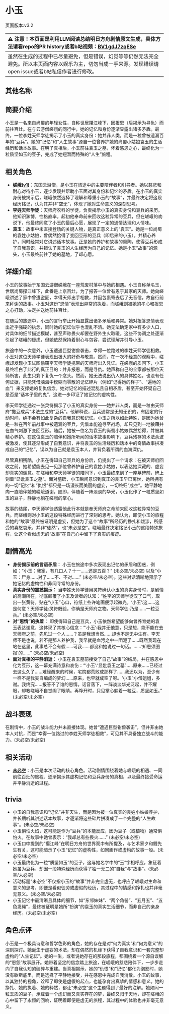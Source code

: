 # 小玉
页面版本:v3.2
 

| :warning: 注意！本页面是利用LLM阅读总结明日方舟剧情原文生成，具体方法请看repo的PR history或者b站视频：[BV1gdJ7zqESe](https://www.bilibili.com/video/BV1gdJ7zqESe/)         |
|:----------------------------|
| 虽然在生成的过程中已尽量避免，但是错误，幻觉等等仍然无法完全避免。所以本页面内容以娱乐为主，切勿当成一手来源。发现错误请open issue或者b站私信作者进行修改。|



## 其他名称

## 简要介绍
小玉是一名来自尚蜀的年轻女性，自称世居攥江峰下，因报恩（后揭示为寻仇）而前往百灶。在与云游僧嵯峨的同行中，她的记忆和身份逐渐显露出诸多矛盾。最终，一位李姓天师学徒揭示了小玉的真实身份：她并非人类，而是一粒曾被遗漏百年的“豆兵”。她的“记忆”和“人生故事”源自一位曾养护她的尚蜀小姑娘袁玉的生活经历和话本故事。在明了真相后，小玉前往袁玉之墓，怀着感恩之心，最终化为一粒质坚如玉的豆子，完成了她短暂而特殊的“人生”旅程。
## 相关角色
-   **[嵯峨](char_362_saga.md)([v1](../chars/char_362_saga.md))**：东国云游僧，是小玉在旅途中的主要陪伴者和引导者。她以慈悲和耐心对待小玉，逐步发现并帮助小玉面对其身份和记忆的矛盾。在小玉的真实身份被揭示后，嵯峨依然选择了理解和尊重小玉的“故事”，并最终决定将这段经历铭记，认为其并非“空无”，体现了她对生命意义的深刻思考。
-   **李姓天师学徒**：天师府农科的学徒，负责揭示小玉的真实身份和豆兵的来历。他知识渊博，性格直率。起初他奉命前来回收这粒异常的豆兵，但在嵯峨的劝说下，他最终同意了小玉的最后心愿，展现了一定的通情达理和人情味。
-   **袁玉**：故事中未直接登场的关键人物，是真正意义上的“袁玉”。她是一位尚蜀的袁姓小姑娘，曾偶然拾得了变回豆形的豆兵（即后来的小玉），并精心养护，同时经常对它讲述话本故事。正是她的养护和故事的熏陶，使得豆兵形成了自我意识，并错认了袁玉的人生经历为自己的记忆。她是小玉“故事”的源头，小玉最终前往了她的墓地，了却心愿。
## 详细介绍
小玉的故事始于东国云游僧嵯峨在一座荒废村落中与她的相遇。小玉自称单名玉，世居尚蜀攥江峰下，此番是上京百灶，为了报答一位曾有恩于其家的天师。她向嵯峨讲述了家中曾遭盗匪，幸得天师出手相救，并因包裹寄去后了无音信，故自行前来拜谢的故事。小玉对这份“恩情”表现出异常的执着，而嵯峨则被她的孝心和报恩之心打动，决定护送她前往百灶。

在随后的旅途中，小玉的言行举止开始显露出诸多矛盾和异常。她对报答恩情表现出近乎强硬的执念，同时她的记忆似乎也混乱不清。她无法确定家中有多少人口，对具体的细节描述模糊，甚至声称畏火却要在野外生火取暖。这些不协调之处逐渐引起了嵯峨的疑虑，但她依然保持着耐心与包容，尝试理解并引导小玉。

旅途中的一次意外，小玉遭遇巨型钳兽袭击，幸得一位路过的李姓天师学徒相救。小玉对这位天师学徒表现出极大的好奇与敬意。然而，在一次不经意的观察中，嵯峨却发现小玉试图偷窃李天师学徒携带的天师府出入凭证。在嵯峨的质问下，小玉最终坦白了此行的真正目的：并非报恩，而是寻仇。她声称自己的全家都被那位天师所害，此生只剩下复仇一个念头。然而，她无法说出仇人的具体姓名，也没有任何证据，只能凭借脑海中模糊而零散的记忆碎片（例如“记得她的样子”、“遍地的血”）来支撑她的复仇信念。她对记忆的描述混乱且自相矛盾，甚至开始怀疑自己是否是“话本子里的鬼”，这进一步印证了她记忆的虚构性。

李天师学徒通过一张灵符揭示了小玉的真实身份——她并非人类，而是一粒由天师府“撒豆成兵”术法生成的“豆兵”。他解释说，豆兵通常是无知无识的，有固定的行动时间，绝不会有如此复杂的自我意识和记忆。小玉之所以如此特殊，是因为她曾是一粒在百年前战事中被遗漏的豆兵，凭借本能追寻至战场，却只见到一地狼藉并在血气刺激下变回豆形。随后，她被一位名为袁玉的尚蜀小姑娘偶然拾得，并被其精心养护。在这位袁玉的陪伴和她所听闻的话本故事影响下，豆兵残存的术法余波被激发，使其逐渐形成了自我意识，并将袁玉的生活经历和话本中的奇情故事拼凑成自己的“记忆”，误以为自己就是袁玉本人，并背负着所谓的血海深仇。

尽管真相残酷，小玉在得知自己豆兵的身份后，仍提出了一个请求：在被天师府回收之前，她希望能去见一见那位曾养护自己的袁姓小姑娘，以表达她深藏的、虚妄却真实的谢意。在嵯峨和李天师学徒的陪同下，小玉最终来到了一座墓碑前，碑上刻着“显妣袁玉之墓”。面对墓碑，小玉瞬间意识到真正的袁玉早已离世，她所拥有的一切“记忆”和“仇恨”都只是一场漫长而美丽的虚妄，一切终归“成空”。她平静地向一直陪伴她的嵯峨道谢，随即，伴随着一阵淡淡的华光，小玉化作了一粒质坚如玉的豆子，静静地躺在嵯峨的掌心。

故事的结尾，李天师学徒透露他此行本就是奉天师府之命前来回收这粒异常的豆兵。而嵯峨则对小玉的这段特殊经历进行了深刻的思考。她认为，即便小玉的旅程和她的“故事”最终被证明是虚妄，但她为了这个“故事”所经历的挣扎和跋涉，所感受的喜怒哀乐，并非“徒然”，也“未必是空”。嵯峨最终决定铭记小玉的这段特殊旅程，让这个看似虚无的“故事”在自己心中留下了真实的痕迹。
## 剧情高光
*   **身份揭示前的言语矛盾：** 小玉在旅途中多次表现出记忆的矛盾和困惑，例如：“小玉：我家，有几口人？十一......还是五百？” (未必空/未必空) 以及“小玉：尸身......对了......不、不对......” (未必空/未必空)。这些对话清晰地预示了她记忆的虚构性和非同寻常的身份。
*   **真实身份的震撼揭示：** 当李姓天师学徒用灵符确认小玉的真实身份时，是剧情的高潮所在，彻底颠覆了小玉及读者的认知：“姓李的天师学徒叹了口气，取出一张黄符，贴在“小玉”心口，符纸上些许笔画便浮起微光。‘小玉’:这......这是何意？天师学徒:灵符既验，你确是天师府之物。天师学徒:乃是......一粒豆兵。” (未必空/未必空)
*   **对“恩情”的执着：** 即使得知自己是豆兵，小玉依然希望能够向曾养育她的袁玉表达谢意，这体现了其核心信念：“‘小玉’:我并无他意，只是想，能不能在去天师府之前，先见过一个人......？虽是我想当然......却也不是无中生有。李天师不是也说，若不是那人养护我，我早就是血污之中一团泥了......既然我现在站在这里，此事总不会有假......可我......都没和她说过一句话。......‘知恩须图报’的......” (未必空/未必空)
*   **面对真相的平静消逝：** 小玉在袁玉墓前接受了自己“故事”的结局，并在感恩中化为豆形，这一幕充满诗意和哀伤：“‘小玉’:‘显妣袁玉之墓’......原来......已经过去这么久了......难怪醒来的时候，宅院都荒败成那样了......我还以为，至少有一样不是我妄自编成的梦幻......原来，也早就成空了呀。‘小玉’:小僧姐姐，多谢。我终究......报答不了谁的恩情。话音落下，一阵淡淡华光泛起，并不耀眼，却教嵯峨不自觉阖了眼睛。再睁开时，只见掌心躺着一粒豆，质坚如玉。” (未必空/未必空)
## 战斗表现
在剧情中，小玉的战斗能力并未直接体现。她曾“遭遇巨型钳兽袭击”，但并非由她本人对抗，而是“幸得一位路过的李姓天师学徒相救”，可见其不具备独立战斗的能力。(未必空/未必空)
## 相关活动
-   **[未必空](../stories/story_saga_set_1.md)**：小玉是本次活动的核心角色。活动剧情围绕着她与嵯峨的相遇、一同前往百灶的旅程、逐渐揭示其虚构记忆和豆兵身份的真相，以及最终接受命运并平静消逝的过程。
## trivia
*   小玉的自我意识和“记忆”并非天生，而是因为被一位真实的袁姓小姑娘养护，并长期听其讲述话本故事，才逐渐将这些碎片拼凑成了一个完整的“人生故事”。(未必空/未必空)
*   小玉惧怕火焰，这可能是作为“豆兵”的本能反应，因为豆子（或植物）通常惧怕火。在故事中她曾表示：“我却总有些畏火......” (未必空/未必空)
*   小玉口中提到的“攥江峰”在明日方舟的世界观中有所提及，与艺术家夕和鲤先生有关，这可能暗示了小玉“记忆”的虚构性，如同画作或虚构的故事一般。(未必空/未必空)
*   小玉最终化为一粒“质坚如玉”的豆子，这与她名字中的“玉”字相呼应，象征着她虽为豆兵，却因一段特殊经历而获得了独一无二的“自我”与“故事”。(未必空/未必空)
*   活动标题“未必空”不仅指小玉的“故事”并非完全虚无，也呼应了嵯峨对生命和意义的思考，即便是看似徒劳或虚假的经历，其过程中的情感和挣扎也并非毫无意义。(未必空/未必空)
*   小玉记忆中最清晰且具体的细节，如“东邻妹妹”、“两个角髻”、“五月五”、“五色发绳”，最终被证明是她所“扮演”的袁玉的真实生活细节，而非自己的亲身经历。(未必空/未必空)
## 角色点评
小玉是一个极具诗意和哲学色彩的角色，她的存在是对“何为真实”和“何为意义”的深刻探讨。她诞生于虚妄的术法，却在偶然的机缘下获得了自我意识和一套完整却虚构的“人生记忆”。她的一生，或者说她存在的那段旅程，都围绕着一个源自误解的“恩怨”故事展开。她带着坚定的信念踏上旅途，在嵯峨的慈悲陪伴下，一步步走向了自我认知的破碎与重建。当真相揭示，她的“仇恨”和“记忆”都化为泡影时，她没有歇斯底里，而是选择了平静地接受，并在感恩中完成自我消散。小玉的故事，以其独特的视角，诠释了即使是虚假的起点，也能孕育出真挚的情感和意义。她的挣扎、她的执着、她的释然，都让“未必空”这个主题得到了最好的注解。她如同一粒玉质的豆子，承载着一个虚幻而又真实存在的梦，最终又归于天地，却在嵯峨的心中留下了永恒的回响，证明着即便是虚无的旅程，其过程中的体验也并非毫无意义。